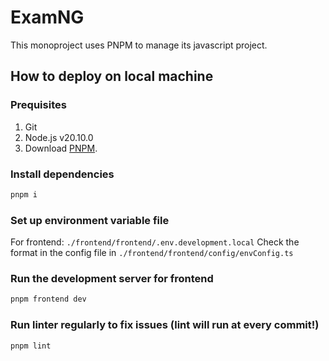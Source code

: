 # ExamNG

This monoproject uses PNPM to manage its javascript project.

## How to deploy on local machine

### Prequisites

1. Git
2. Node.js v20.10.0
3. Download [PNPM](https://pnpm.io/installation).


### Install dependencies
```bash
pnpm i
```

### Set up environment variable file
For frontend: ``./frontend/frontend/.env.development.local``
Check the format in the config file in ``./frontend/frontend/config/envConfig.ts``

### Run the development server for frontend
```bash
pnpm frontend dev
```

### Run linter regularly to fix issues (lint will run at every commit!)
```bash
pnpm lint
```

